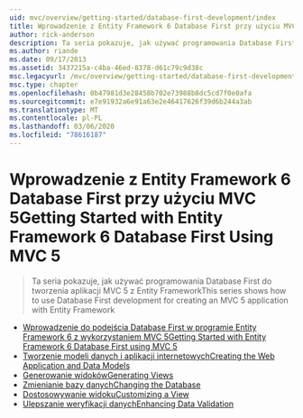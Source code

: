 ```yaml
---
uid: mvc/overview/getting-started/database-first-development/index
title: Wprowadzenie z Entity Framework 6 Database First przy użyciu MVC 5 | Microsoft Docs
author: rick-anderson
description: Ta seria pokazuje, jak używać programowania Database First do tworzenia aplikacji MVC 5 z Entity Framework
ms.author: riande
ms.date: 09/17/2013
ms.assetid: 3437215a-c4ba-46ed-8378-d61c79c9d38c
msc.legacyurl: /mvc/overview/getting-started/database-first-development
msc.type: chapter
ms.openlocfilehash: 0b47981d3e28458b702e73988b8dc5cd7f0e0afa
ms.sourcegitcommit: e7e91932a6e91a63e2e46417626f39d6b244a3ab
ms.translationtype: MT
ms.contentlocale: pl-PL
ms.lasthandoff: 03/06/2020
ms.locfileid: "78616187"
---
```

# <a name="getting-started-with-entity-framework-6-database-first-using-mvc-5"></a><span data-ttu-id="707c3-103">Wprowadzenie z Entity Framework 6 Database First przy użyciu MVC 5</span><span class="sxs-lookup"><span data-stu-id="707c3-103">Getting Started with Entity Framework 6 Database First Using MVC 5</span></span>

> <span data-ttu-id="707c3-104">Ta seria pokazuje, jak używać programowania Database First do tworzenia aplikacji MVC 5 z Entity Framework</span><span class="sxs-lookup"><span data-stu-id="707c3-104">This series shows how to use Database First development for creating an MVC 5 application with Entity Framework</span></span>

- [<span data-ttu-id="707c3-105">Wprowadzenie do podejścia Database First w programie Entity Framework 6 z wykorzystaniem MVC 5</span><span class="sxs-lookup"><span data-stu-id="707c3-105">Getting Started with Entity Framework 6 Database First using MVC 5</span></span>](setting-up-database.md)
- [<span data-ttu-id="707c3-106">Tworzenie modeli danych i aplikacji internetowych</span><span class="sxs-lookup"><span data-stu-id="707c3-106">Creating the Web Application and Data Models</span></span>](creating-the-web-application.md)
- [<span data-ttu-id="707c3-107">Generowanie widoków</span><span class="sxs-lookup"><span data-stu-id="707c3-107">Generating Views</span></span>](generating-views.md)
- [<span data-ttu-id="707c3-108">Zmienianie bazy danych</span><span class="sxs-lookup"><span data-stu-id="707c3-108">Changing the Database</span></span>](changing-the-database.md)
- [<span data-ttu-id="707c3-109">Dostosowywanie widoku</span><span class="sxs-lookup"><span data-stu-id="707c3-109">Customizing a View</span></span>](customizing-a-view.md)
- [<span data-ttu-id="707c3-110">Ulepszanie weryfikacji danych</span><span class="sxs-lookup"><span data-stu-id="707c3-110">Enhancing Data Validation</span></span>](enhancing-data-validation.md)

